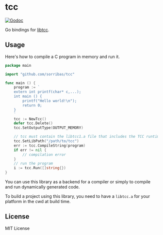 # tcc

[![Godoc](http://img.shields.io/badge/godoc-reference-blue.svg?style=flat)](https://godoc.org/github.com/sorribas/tcc)

Go bindings for [libtcc](https://bellard.org/tcc/).

## Usage

Here's how to compile a C program in memory and run it.

```go
package main

import "github.com/sorribas/tcc"

func main () {
	program := `
	extern int printf(char* c,...);
	int main () {
		printf("Hello world!\n");
		return 0;
	}
	`
	tcc := NewTcc()
	defer tcc.Delete()
	tcc.SetOutputType(OUTPUT_MEMORY)

	// tcc must contain the libtcc1.a file that includes the TCC runtime.
	tcc.SetLibPath("/path/to/tcc")
	err := tcc.CompileString(program)
	if err != nil {
		// compilation error
	}
	// run the program
	i := tcc.Run([]string{})
}
```

You can use this library as a backend for a compiler or simply
to compile and run dynamically generated code.

To build a project using this library, you need to have a `libtcc.a`
for your platform in the cwd at build time.

## License

MIT License
